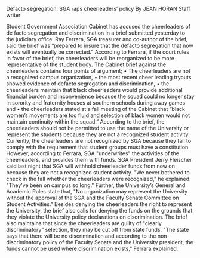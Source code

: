 Defacto segregation: SGA raps cheerleaders’ policy
By JEAN HORAN
Staff writer


Student Government Association Cabinet has accused the cheerleaders of de facto segregation and discrimination in a brief submitted yesterday to the judiciary office. Ray Ferrara, SGA treasurer and co-author of the brief, said the brief was “prepared to insure that the defacto segregation that now exists will eventually be corrected.” According to Ferrara, if the court rules in favor of the brief, the cheerleaders will be reorganized to be more representa­tive of the student body. The Cabinet brief against the cheerleaders contains four points of argument;
• The cheerleaders are not a recognized campus organization,
• the most recent cheer leading tryouts showed evidence of defacto segregation and discrimi­nation,
• the cheerleaders maintain that black cheerleaders would provide additional financial burden and inconvenience because the squad could no longer stay in sorority and fraternity houses at southern schools during away games and
• the cheerleaders stated at a fall meeting of the Cabinet that “black women’s movements are too fluid and selection of black women would not maintain con­tinuity within the squad.”
According to the brief, the cheerleaders should not be permitted to use the name of the University or represent the students because they are not a recognized student activity.
Currently, the cheerleaders are not recognized by SGA because they fail to comply with the requirement that student groups must have a constitution.
However, according to Ferrara, SGA "underwrites" the activities of the cheerleaders, and provides them with funds.
SGA President Jerry Fleischer said last night that SGA will withhold cheerleader funds from
now on because they are not a recognized student activity.
"We never bothered to check in the fall whether the cheerleaders were recognized," he explained. "They’ve been on campus so long."
Further, the University’s General and Academic Rules state that, "No organization may represent the University without the approval of the SGA and the Faculty Senate Committee on Student Activities."
Besides denying the cheerleaders the right to represent the University, the brief also calls for denying the funds on the grounds that they violate the University policy declarations on
discrimination.
The brief also maintains that since the cheerleaders are guilty of "clearly discriminatory” selection, they may be cut off from state funds.
"The state says that there will be no discrimination and according to the non-dlscriminatory policy of the Faculty Senate and the University president, the funds cannot be used where discrimination exists," Ferrara explained.
